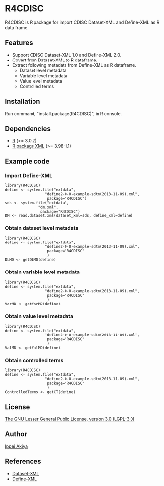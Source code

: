 # R4CDISC

R4CDISC is R package for import CDISC Dataset-XML and Define-XML as R data frame.

## Features
* Support CDISC Dataset-XML 1.0 and Define-XML 2.0.
* Covert from Dataset-XML to R dataframe.
* Extract following metadata from Define-XML as R dataframe.
  * Dataset level metadata
  * Variable level metadata
  * Value level metadata
  * Controlled terms

## Installation
Run command, "install.package(R4CDISC)", in R console.

## Dependencies
* [R](http://http://cran.r-project.org//) (>= 3.0.2)
* [R package XML](http://cran.r-project.org/web/packages/XML/index.html) (>= 3.98-1.1)


## Example code
### Import Define-XML
    library(R4CDISC)
    define <- system.file("extdata", 
                      "define2-0-0-example-sdtm(2013-11-09).xml", 
                       package="R4CDISC") 
    sds <- system.file("extdata", 
                   "dm.xml", 
                    package="R4CDISC")
    DM <- read.dataset.xml(dataset_xml=sds, define_xml=define)

### Obtain dataset level metadata
    library(R4CDISC)
    define <- system.file("extdata", 
                      "define2-0-0-example-sdtm(2013-11-09).xml", 
                       package="R4CDISC"
                       ) 
    DLMD <- getDLMD(define)

### Obtain variable level metadata
    library(R4CDISC)
    define <- system.file("extdata", 
                      "define2-0-0-example-sdtm(2013-11-09).xml", 
                       package="R4CDISC"
                       ) 
    VarMD <- getVarMD(define)

### Obtain value level metadata
    library(R4CDISC)
    define <- system.file("extdata", 
                      "define2-0-0-example-sdtm(2013-11-09).xml", 
                       package="R4CDISC"
                       ) 
    ValMD <- getValMD(define)

### Obtain controlled terms
    library(R4CDISC)
    define <- system.file("extdata", 
                      "define2-0-0-example-sdtm(2013-11-09).xml", 
                       package="R4CDISC"
                       ) 
    ControlledTerms <- getCT(define)

## License
[The GNU Lesser General Public License, version 3.0 (LGPL-3.0)](http://opensource.org/licenses/lgpl-3.0.html)

## Author
 [Ippei Akiya](http://github.com/i-akiya) 

## References
* [Dataset-XML](http://www.cdisc.org/dataset-xml)
* [Define-XML](http://www.cdisc.org/define-xml)
